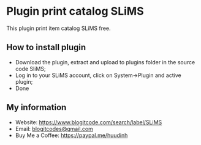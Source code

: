 # Plugin print catalog SLiMS
This plugin print item catalog SLiMS free.
## How to install plugin
- Download the plugin, extract and upload to plugins folder in the source code SliMS;
- Log in to your SLiMS account, click on System->Plugin and active plugin;
- Done
## My information
- Website: https://www.blogitcode.com/search/label/SLiMS
- Email: blogitcodes@gmail.com
- Buy Me a Coffee: https://paypal.me/huudinh
